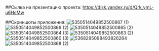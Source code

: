 ##Сылка на презентацию проекта:
https://disk.yandex.ru/d/Qrk_ymL-u6HcMw

##Скриншоты приложения:
![5350514049852500867 (1)](https://github.com/user-attachments/assets/e6387878-4de8-4f1a-878a-8258fd0a3431)
![5350514049852500866 (2)](https://github.com/user-attachments/assets/2d1a338d-75fb-47df-af60-bf4a95765d6e)
![5350514049852500865 (2)](https://github.com/user-attachments/assets/08cc96c2-dd2c-4b78-bb6f-08c69c6cefd1)
![5350514049852500864 (3)](https://github.com/user-attachments/assets/6fdb80ba-1a91-49ee-946f-68347439ffa0)
![5350514049852500863 (2)](https://github.com/user-attachments/assets/34b34fca-ad60-40cc-88a4-b0c4585b07ec)
![5350514049852500860 (3)](https://github.com/user-attachments/assets/15294cef-f296-44dd-8ab4-2dc9653e2aaa)
![5368295098493826264](https://github.com/user-attachments/assets/695df1cb-41aa-4d06-a62f-5e70d3bec24d)
![5350514049852500868 (2)](https://github.com/user-attachments/assets/2b2713e7-700f-4d28-aea7-39a309c26f78)
